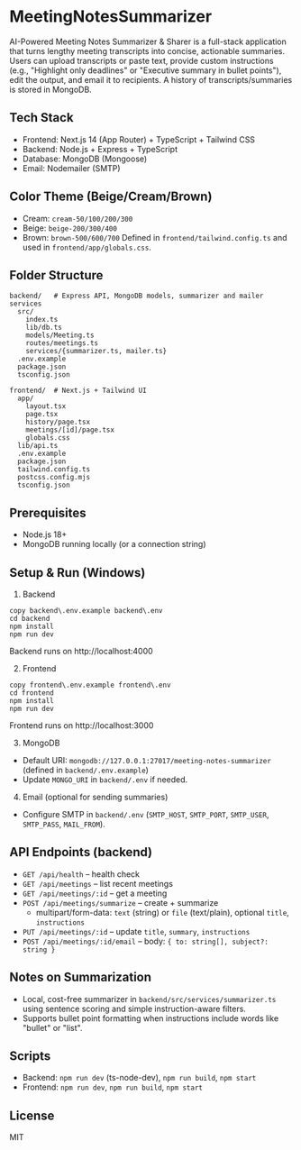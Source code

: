 # MeetingNotesSummarizer
AI-Powered Meeting Notes Summarizer & Sharer is a full-stack application that turns lengthy meeting transcripts into concise, actionable summaries. Users can upload transcripts or paste text, provide custom instructions (e.g., "Highlight only deadlines" or "Executive summary in bullet points"), edit the output, and email it to recipients. A history of transcripts/summaries is stored in MongoDB.

## Tech Stack
- Frontend: Next.js 14 (App Router) + TypeScript + Tailwind CSS
- Backend: Node.js + Express + TypeScript
- Database: MongoDB (Mongoose)
- Email: Nodemailer (SMTP)

## Color Theme (Beige/Cream/Brown)
- Cream: `cream-50/100/200/300`
- Beige: `beige-200/300/400`
- Brown: `brown-500/600/700`
Defined in `frontend/tailwind.config.ts` and used in `frontend/app/globals.css`.

## Folder Structure
```
backend/   # Express API, MongoDB models, summarizer and mailer services
  src/
    index.ts
    lib/db.ts
    models/Meeting.ts
    routes/meetings.ts
    services/{summarizer.ts, mailer.ts}
  .env.example
  package.json
  tsconfig.json

frontend/  # Next.js + Tailwind UI
  app/
    layout.tsx
    page.tsx
    history/page.tsx
    meetings/[id]/page.tsx
    globals.css
  lib/api.ts
  .env.example
  package.json
  tailwind.config.ts
  postcss.config.mjs
  tsconfig.json
```

## Prerequisites
- Node.js 18+
- MongoDB running locally (or a connection string)

## Setup & Run (Windows)
1) Backend
```
copy backend\.env.example backend\.env
cd backend
npm install
npm run dev
```
Backend runs on http://localhost:4000

2) Frontend
```
copy frontend\.env.example frontend\.env
cd frontend
npm install
npm run dev
```
Frontend runs on http://localhost:3000

3) MongoDB
- Default URI: `mongodb://127.0.0.1:27017/meeting-notes-summarizer` (defined in `backend/.env.example`)
- Update `MONGO_URI` in `backend/.env` if needed.

4) Email (optional for sending summaries)
- Configure SMTP in `backend/.env` (`SMTP_HOST`, `SMTP_PORT`, `SMTP_USER`, `SMTP_PASS`, `MAIL_FROM`).

## API Endpoints (backend)
- `GET /api/health` – health check
- `GET /api/meetings` – list recent meetings
- `GET /api/meetings/:id` – get a meeting
- `POST /api/meetings/summarize` – create + summarize
  - multipart/form-data: `text` (string) or `file` (text/plain), optional `title`, `instructions`
- `PUT /api/meetings/:id` – update `title`, `summary`, `instructions`
- `POST /api/meetings/:id/email` – body: `{ to: string[], subject?: string }`

## Notes on Summarization
- Local, cost-free summarizer in `backend/src/services/summarizer.ts` using sentence scoring and simple instruction-aware filters.
- Supports bullet point formatting when instructions include words like "bullet" or "list".

## Scripts
- Backend: `npm run dev` (ts-node-dev), `npm run build`, `npm start`
- Frontend: `npm run dev`, `npm run build`, `npm start`

## License
MIT
